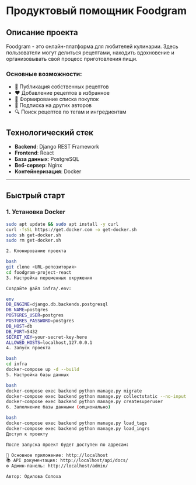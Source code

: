 # Продуктовый помощник Foodgram

## Описание проекта
Foodgram - это онлайн-платформа для любителей кулинарии. Здесь пользователи могут делиться рецептами, находить вдохновение и организовывать свой процесс приготовления пищи.

### Основные возможности:
- 📝 Публикация собственных рецептов
- ❤️ Добавление рецептов в избранное
- 🛒 Формирование списка покупок
- 👥 Подписка на других авторов
- 🔍 Поиск рецептов по тегам и ингредиентам

## Технологический стек
- **Backend**: Django REST Framework
- **Frontend**: React
- **База данных**: PostgreSQL
- **Веб-сервер**: Nginx
- **Контейнеризация**: Docker

---

## Быстрый старт

### 1. Установка Docker
```bash
sudo apt update && sudo apt install -y curl
curl -fsSL https://get.docker.com -o get-docker.sh
sudo sh get-docker.sh
sudo rm get-docker.sh

2. Клонирование проекта

bash
git clone <URL-репозитория>
cd foodgram-project-react
3. Настройка переменных окружения

Создайте файл infra/.env:

env
DB_ENGINE=django.db.backends.postgresql
DB_NAME=postgres
POSTGRES_USER=postgres
POSTGRES_PASSWORD=postgres
DB_HOST=db
DB_PORT=5432
SECRET_KEY=your-secret-key-here
ALLOWED_HOSTS=localhost,127.0.0.1
4. Запуск проекта

bash
cd infra
docker-compose up -d --build
5. Настройка базы данных

bash
docker-compose exec backend python manage.py migrate
docker-compose exec backend python manage.py collectstatic --no-input
docker-compose exec backend python manage.py createsuperuser
6. Заполнение базы данными (опционально)

bash
docker-compose exec backend python manage.py load_tags
docker-compose exec backend python manage.py load_ingrs
Доступ к проекту

После запуска проект будет доступен по адресам:

🚀 Основное приложение: http://localhost
📚 API документация: http://localhost/api/docs/
⚙️ Админ-панель: http://localhost/admin/

Автор: Одилова Солоха
